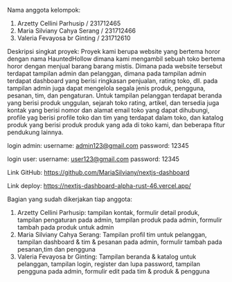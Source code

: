 Nama anggota kelompok:
1. Arzetty Cellini Parhusip / 231712465
2. Maria Silviany Cahya Serang / 231712466 
3. Valeria Fevayosa br Ginting / 231712610

Deskripsi singkat proyek:
Proyek kami berupa website yang bertema horor dengan nama HauntedHollow dimana kami mengambil sebuah toko bertema horor dengan menjual barang barang mistis. Dimana pada website tersebut terdapat tampilan admin dan pelanggan, dimana pada  tampilan admin terdapat dashboard yang berisi ringkasan penjualan, rating toko, dll. pada tampilan admin juga dapat mengelola segala jenis produk, pengguna, pesanan, tim, dan pengaturan. Untuk tampilan pelanggan terdapat beranda yang berisi produk unggulan, sejarah toko rating, artikel, dan tersedia juga kontak yang berisi nomor dan alamat email toko yang dapat dihubungi, profile yag berisi profile toko dan tim yang terdapat dalam toko, dan katalog produk yang berisi produk produk yang ada di toko kami, dan beberapa fitur pendukung lainnya. 


login admin:
username: admin123@gmail.com
password: 12345

login user:
username: user123@gmail.com
password: 12345


Link GitHub: https://github.com/MariaSilviany/nextjs-dashboard 


Link deploy: https://nextjs-dashboard-alpha-rust-46.vercel.app/


Bagian yang sudah dikerjakan tiap anggota:
1. Arzetty Cellini Parhusip: tampilan kontak, formulir detail produk, tampilan pengaturan pada admin, tampilan produk pada admin, formulir tambah pada produk untuk admin
2. Maria Silviany Cahya Serang: Tampilan profil tim untuk pelanggan, tampilan dashboard & tim & pesanan pada admin, formulir tambah pada pesanan,tim dan pengguna
3. Valeria Fevayosa br Ginting: Tampilan beranda & katalog untuk pelanggan, tampilan login, register dan lupa password, tampilan pengguna pada admin, formulir edit pada tim & produk & pengguna
